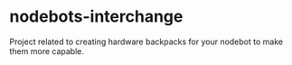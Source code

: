# nodebots-interchange
Project related to creating hardware backpacks for your nodebot to make them more capable.
